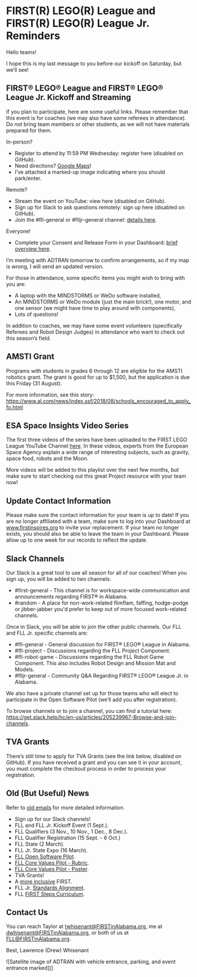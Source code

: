 # FIRST(R) LEGO(R) League and FIRST(R) LEGO(R) League Jr. Reminders

Hello teams!

I hope this is my last message to you before our kickoff on Saturday, but we’ll see!

## FIRST® LEGO® League and FIRST® LEGO® League Jr. Kickoff and Streaming
If you plan to participate, here are some useful links. 
Please remember that this event is for coaches (we may also have some referees in attendance). 
Do not bring team members or other students, as we will not have materials prepared for them.

In-person? 
* Register to attend by 11:59 PM Wednesday: register here (disabled on GitHub).
* Need directions? [Google Maps](https://goo.gl/maps/RbKRVDMrQjt)!
* I’ve attached a marked-up image indicating where you should park/enter.

Remote? 
* Stream the event on YouTube: view here (disabled on GitHub).
* Sign up for Slack to ask questions remotely: sign up here (disabled on GitHub).
* Join the #fll-general or #flljr-general channel: [details here](https://get.slack.help/hc/en-us/articles/205239967-Browse-and-join-channels).

Everyone! 
* Complete your Consent and Release Form in your Dashboard: [brief overview here](https://www.youtube.com/watch?v=relrPJqWaKg).

I’m meeting with ADTRAN tomorrow to confirm arrangements, so if my map is wrong, I will send an updated version.

For those in attendance, some specific items you might wish to bring with you are:
* A laptop with the MINDSTORMS or WeDo software installed,
* An MINDSTORMS or WeDo module (just the main brick!), one motor, and one sensor (we might have time to play around with components),
* Lots of questions!

In addition to coaches, we may have some event volunteers (specifically Referees and Robot Design Judges) in attendance who want to check out this season’s field.

## AMSTI Grant
Programs with students in grades 6 through 12 are eligible for the AMSTI robotics grant. 
The grant is good for up to $1,500, but the application is due this Friday (31 August).

For more information, see this story: https://www.al.com/news/index.ssf/2018/08/schools_encouraged_to_apply_fo.html

## ESA Space Insights Video Series
The first three videos of the series have been uploaded to the FIRST LEGO League YouTube Channel [here](https://www.youtube.com/playlist?list=PLpaPRqT711tiFR7xRbrFgV24NtnQONghH). 
In these videos, experts from the European Space Agency explain a wide range of interesting subjects, such as gravity, space food, robots and the Moon. 

More videos will be added to this playlist over the next few months, but make sure to start checking out this great Project resource with your team now!

## Update Contact Information
Please make sure the contact information for your team is up to date! If you are no longer affiliated with a team, make sure to log into your Dashboard at www.firstinspires.org to invite your replacement. If your team no longer exists, you should also be able to leave the team in your Dashboard. Please allow up to one week for our records to reflect the update.

## Slack Channels
Our Slack is a great tool to use all season for all of our coaches! When you sign up, you will be added to two channels:
* #first-general - This channel is for workspace-wide communication and announcements regarding FIRST® in Alabama.
* #random - A place for non-work-related flimflam, faffing, hodge-podge or jibber-jabber you'd prefer to keep out of more focused work-related channels.

Once in Slack, you will be able to join the other public channels. Our FLL and FLL Jr. specific channels are:
* #fll-general - General discussion for FIRST® LEGO® League in Alabama.
* #fll-project - Discussions regarding the FLL Project Component.
* #fll-robot-game - Discussions regarding the FLL Robot Game Component. This also includes Robot Design and Mission Mat and Models.
* #flljr-general - Community Q&A Regarding FIRST® LEGO® League Jr. in Alabama.

We also have a private channel set up for those teams who will elect to participate in the Open Software Pilot (we’ll add you after registration).

To browse channels or to join a channel, you can find a tutorial here: https://get.slack.help/hc/en-us/articles/205239967-Browse-and-join-channels.

## TVA Grants
There’s still time to apply for TVA Grants (see the link below, disabled on GitHub). If you have received a grant and you can see it in your account, you must complete the checkout process in order to process your registration.

## Old (But Useful) News
Refer to [old emails](https://github.com/drewwhis/alabama-first-lego-league/tree/master/2018_2019/email_blasts) for more detailed information.
* Sign up for our Slack channels!
* FLL and FLL Jr. Kickoff Event (1 Sept.).
* FLL Qualifiers (3 Nov., 10 Nov., 1 Dec., 8 Dec.).
* FLL Qualifier Registration (15 Sept. - 6 Oct.)
* FLL State (2 March).
* FLL Jr. State Expo (16 March).
* [FLL Open Software Pilot](https://github.com/drewwhis/alabama-first-lego-league/blob/master/2018_2019/judging/robot-design/open-software-platform-pilot-robot-game-updates.pdf).
* [FLL Core Values Pilot - Rubric](https://github.com/drewwhis/alabama-first-lego-league/blob/master/2018_2019/judging/core-values/core-values-rubric-2018-pilot.pdf).
* [FLL Core Values Pilot - Poster](https://github.com/drewwhis/alabama-first-lego-league/blob/master/2018_2019/judging/core-values/core-values-poster-2018-pilot.pdf).
* TVA Grants!
* A [more inclusive](https://www.firstinspires.org/about/diversityinclusion?utm_source=partner-blast&utm_medium=flljr&utm_campaign=edi-training-019) FIRST.
* FLL Jr. [Standards Alignment](https://www.firstinspires.org/resource-library/flljr/standard-alignment-map).
* FLL [FIRST Steps Curriculum](http://info.firstinspires.org/fll-first-steps-request).

## Contact Us
You can reach Taylor at twhisenant@FIRSTinAlabama.org, me at dwhisenant@FIRSTinAlabama.org, or both of us at FLL@FIRSTinAlabama.org.

Best,
Lawrence (Drew) Whisenant

![Satellite image of ADTRAN with vehicle entrance, parking, and event entrance marked][]
